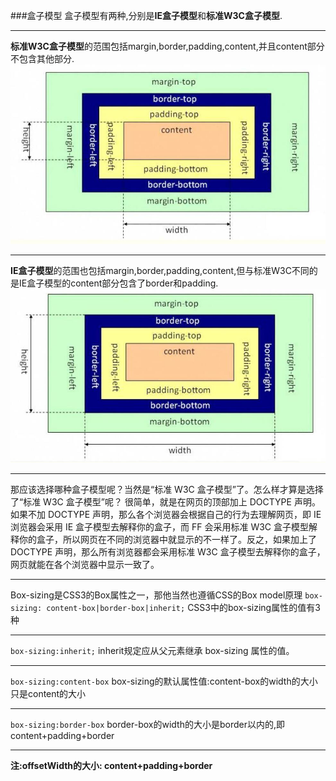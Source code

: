 ###盒子模型
盒子模型有两种,分别是**IE盒子模型**和**标准W3C盒子模型**.
***
**标准W3C盒子模型**的范围包括margin,border,padding,content,并且content部分不包含其他部分.
![Alt text](./content-box.jpg)
***
**IE盒子模型**的范围也包括margin,border,padding,content,但与标准W3C不同的是IE盒子模型的content部分包含了border和padding.
![Alt text](./border-box.jpg)
***
那应该选择哪种盒子模型呢？当然是“标准 W3C 盒子模型”了。怎么样才算是选择了“标准 W3C 盒子模型”呢？
很简单，就是在网页的顶部加上 DOCTYPE 声明。如果不加 DOCTYPE 声明，那么各个浏览器会根据自己的行为去理解网页，即 IE 浏览器会采用 IE 盒子模型去解释你的盒子，而 FF 会采用标准 W3C 盒子模型解释你的盒子，所以网页在不同的浏览器中就显示的不一样了。反之，如果加上了 DOCTYPE 声明，那么所有浏览器都会采用标准 W3C 盒子模型去解释你的盒子，网页就能在各个浏览器中显示一致了。
***
Box-sizing是CSS3的Box属性之一，那他当然也遵循CSS的Box model原理
```box-sizing: content-box|border-box|inherit;```
CSS3中的box-sizing属性的值有3种
***
```box-sizing:inherit;```
inherit规定应从父元素继承 box-sizing 属性的值。
***
```box-sizing:content-box```
box-sizing的默认属性值:content-box的width的大小只是content的大小
***
```box-sizing:border-box```
border-box的width的大小是border以内的,即content+padding+border
***
**注:offsetWidth的大小: content+padding+border**

